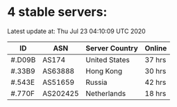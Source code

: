 # 4 stable servers:

Latest update at: Thu Jul 23 04:10:09 UTC 2020

| ID | ASN | Server Country | Online |
| -- | --- | -------------- | ------ |
| #.D09B | AS174 | United States | 37 hrs |
| #.33B9 | AS63888 | Hong Kong | 30 hrs |
| #.543E | AS51659 | Russia | 42 hrs |
| #.770F | AS202425 | Netherlands | 18 hrs |

